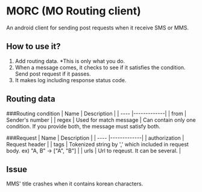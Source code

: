 MORC (MO Routing client)
===============================
An android client for sending post requests when it receive SMS or MMS.

How to use it?
------------------------------
1. Add routing data. *This is only what you do.
2. When a message comes, it checks to see if it satisfies the condition. Send post request if it passes.
3. It makes log including response status code.

Routing data
-----------------------
###Routing condition
| Name | Description |
| ---- |-------------|
| from | Sender's number |
| regex | Used for match message |
Can contain only one condition. If you provide both, the message must satisfy both.

###Request
| Name | Description |
| ---- |-------------|
| authorization | Request header |
| tags | Tokenized string by ',' which included in request body. ex) "A, B" -> ["A", "B"] |
| urls | Url to reqeust. It can be several. |


Issue
-----------
MMS' title crashes when it contains korean characters.

